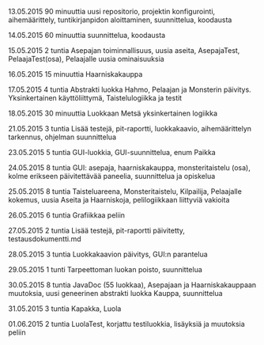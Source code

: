 13.05.2015
90 minuuttia
uusi repositorio, projektin konfigurointi, aihemäärittely, tuntikirjanpidon aloittaminen, suunnittelua, koodausta

14.05.2015
60 minuuttia
suunnittelua, koodausta

15.05.2015
2 tuntia
Asepajan toiminnallisuus, uusia aseita, AsepajaTest, PelaajaTest(osa), Pelaajalle uusia ominaisuuksia

16.05.2015
15 minuuttia
Haarniskakauppa

17.05.2015
4 tuntia
Abstrakti luokka Hahmo, Pelaajan ja Monsterin päivitys. Yksinkertainen käyttöliittymä, Taistelulogiikka ja testit

18.05.2015
30 minuuttia
Luokkaan Metsä yksinkertainen logiikka

21.05.2015
3 tuntia
Lisää testejä, pit-raportti, luokkakaavio, aihemäärittelyn tarkennus, ohjelman suunnittelua

23.05.2015
5 tuntia
GUI-luokkia, GUI-suunnittelua, enum Paikka

24.05.2015
8 tuntia
GUI: asepaja, haarniskakauppa, monsteritaistelu (osa), kolme erikseen päivitettävää paneelia, suunnittelua ja opiskelua

25.05.2015
8 tuntia
Taisteluareena, Monsteritaistelu, Kilpailija, Pelaajalle kokemus, uusia Aseita ja Haarniskoja, pelilogiikkaan liittyviä vakioita

26.05.2015
6 tuntia
Grafiikkaa peliin

27.05.2015
2 tuntia
Lisää testejä, pit-raportti päivitetty, testausdokumentti.md

28.05.2015
3 tuntia
Luokkakaavion päivitys, GUI:n parantelua

29.05.2015
1 tunti
Tarpeettoman luokan poisto, suunnittelua

30.05.2015
8 tuntia
JavaDoc (55 luokkaa), Asepajaan ja Haarniskakauppaan muutoksia, uusi geneerinen abstrakti luokka Kauppa, suunnittelua

31.05.2015
3 tuntia
Kapakka, Luola

01.06.2015
2 tuntia
LuolaTest, korjattu testiluokkia, lisäyksiä ja muutoksia peliin

